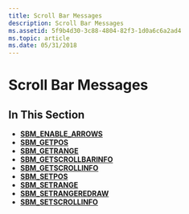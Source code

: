 ```yaml
---
title: Scroll Bar Messages
description: Scroll Bar Messages
ms.assetid: 5f9b4d30-3c88-4804-82f3-1d0a6c6a2ad4
ms.topic: article
ms.date: 05/31/2018
---
```


# Scroll Bar Messages

## In This Section

-   [**SBM\_ENABLE\_ARROWS**](sbm-enable-arrows.md)
-   [**SBM\_GETPOS**](sbm-getpos.md)
-   [**SBM\_GETRANGE**](sbm-getrange.md)
-   [**SBM\_GETSCROLLBARINFO**](sbm-getscrollbarinfo.md)
-   [**SBM\_GETSCROLLINFO**](sbm-getscrollinfo.md)
-   [**SBM\_SETPOS**](sbm-setpos.md)
-   [**SBM\_SETRANGE**](sbm-setrange.md)
-   [**SBM\_SETRANGEREDRAW**](sbm-setrangeredraw.md)
-   [**SBM\_SETSCROLLINFO**](sbm-setscrollinfo.md)

 

 




